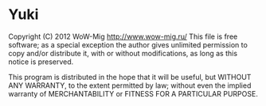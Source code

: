 Yuki
====

Copyright (C) 2012 WoW-Mig <http://www.wow-mig.ru/>
This file is free software; as a special exception the author gives
unlimited permission to copy and/or distribute it, with or without
modifications, as long as this notice is preserved.

This program is distributed in the hope that it will be useful, but
WITHOUT ANY WARRANTY, to the extent permitted by law; without even the
implied warranty of MERCHANTABILITY or FITNESS FOR A PARTICULAR PURPOSE.